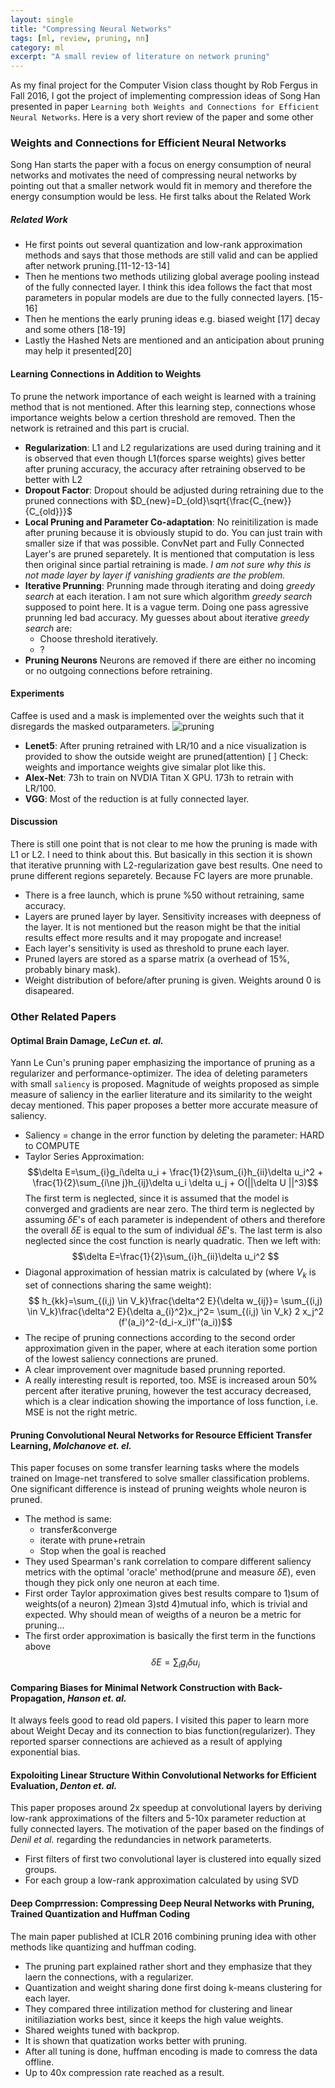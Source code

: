 ```yaml
---
layout: single
title: "Compressing Neural Networks"
tags: [ml, review, pruning, nn]
category: ml
excerpt: "A small review of literature on network pruning"
---
```


As my final project for the Computer Vision class thought by Rob Fergus in Fall 2016, I got the project of implementing compression ideas of Song Han presented in paper `Learning both Weights and Connections for Efficient Neural Networks`. Here is a very short review of the paper and some other

### Weights and Connections for Efficient Neural Networks
Song Han starts the paper with a focus on energy consumption of neural networks and motivates the need of compressing neural networks by pointing out that a smaller network would fit in memory and therefore the energy consumption would be less. He first talks about the Related Work
##### Related Work
- He first points out several quantization and low-rank approximation methods and says that those methods are still valid and can be applied after network pruning.[11-12-13-14]
- Then he mentions two methods utilizing global average pooling instead of the fully connected layer. I think this idea follows the fact that most parameters in popular models are due to the fully connected layers. [15-16]
- Then he mentions the early pruning ideas e.g. biased weight [17] decay and some others [18-19]
- Lastly the Hashed Nets are mentioned and an anticipation about pruning may help it presented[20]

#### Learning Connections in Addition to Weights
To prune the network importance of each weight is learned with a training method that is not mentioned. After this learning step, connections whose importance weights below a certion threshold are removed. Then the network is retrained and this part is crucial. 
- __Regularization__: L1 and L2 regularizations are used during training and it is observed that even though L1(forces sparse weights) gives better after pruning accuracy, the accuracy after retraining observed to be better with L2
- __Dropout Factor__: Dropout should be adjusted during retraining due to the pruned connections with $D_{new}=D_{old}\sqrt{\frac{C_{new}}{C_{old}}}$
- __Local Pruning and Parameter Co-adaptation__: No reinitilization is made after pruning because it is obviously stupid to do. You can just train with smaller size if that was possible. ConvNet part and Fully Connected Layer's are pruned separetely. It is mentioned that computation is less then original since partial retraining is made. _I am not sure why this is not made layer by layer if vanishing gradients are the problem._
- __Iterative Prunning__: Prunning made through iterating and doing _greedy search_ at each iteration. I am not sure which algorithm _greedy search_ supposed to point here. It is a vague term. Doing one pass agressive prunning led bad accuracy. 
  My guesses about about iterative _greedy search_ are:
  - Choose threshold iteratively. 
  - ?
- __Pruning Neurons__ Neurons are removed if there are either no incoming or no outgoing connections before retraining.

#### Experiments
Caffee is used and a mask is implemented over the weights such that it disregards the masked outparameters.
![pruning](pruning.jpg)
- __Lenet5__: After pruning retrained with LR/10 and a nice visualization is provided to show the outside weight are pruned(attention) 
  [ ] Check: weights and importance weights give simalar plot like this.
- __Alex-Net__: 73h to train on NVDIA Titan X GPU. 173h to retrain with LR/100.
- __VGG__: Most of the reduction is at fully connected layer.

#### Discussion
There is still one point that is not clear to me how the pruning is made with L1 or L2. I need to think about this. But basically in this section it is shown that iterative prunning with L2-regularization gave best results. One need to prune different regions separetely. Because FC layers are more prunable. 
- There is a free launch, which is prune %50 without retraining, same accuracy.
- Layers are pruned layer by layer. Sensitivity increases with deepness of the layer. It is not mentioned but the reason might be that the initial results effect more results and it may propogate and increase! 
- Each layer's sensitivity is used as threshold to prune each layer.
- Pruned layers are stored as a sparse matrix (a overhead of 15%, probably binary mask).
- Weight distribution of before/after pruning is given. Weights around 0 is disapeared. 

### Other Related Papers
#### Optimal Brain Damage, *LeCun et. al.*
Yann Le Cun's pruning paper emphasizing the importance of pruning as a regularizer and performance-optimizer. The idea of deleting parameters with small `saliency` is proposed. Magnitude of weights proposed as simple measure of saliency in the earlier literature and its similarity to the weight decay mentioned. This paper proposes a better more accurate measure of saliency. 

- Saliency = change in the error function by deleting the parameter: HARD to COMPUTE
- Taylor Series Approximation: 
$$\delta E=\sum_{i}g_i\delta u_i + \frac{1}{2}\sum_{i}h_{ii}\delta u_i^2 + \frac{1}{2}\sum_{i\ne j}h_{ij}\delta u_i \delta u_j + O(||\delta U ||^3)$$
The first term is neglected, since it is assumed that the model is converged and gradients are near zero. The third term is neglected by assuming $\delta E$'s of each parameter is independent of others and therefore the overall $\delta E$ is equal to the sum of individual $\delta E$'s. The last term is also neglected since the cost function is nearly quadratic. Then we left with:
$$\delta E=\frac{1}{2}\sum_{i}h_{ii}\delta u_i^2 $$
- Diagonal approximation of hessian matrix is calculated by (where $V_k$ is set of connections sharing the same weight):
$$ h_{kk}=\sum_{(i,j) \in V_k}\frac{\delta^2 E}{\delta w_{ij}}=
\sum_{(i,j) \in V_k}\frac{\delta^2 E}{\delta a_{i}^2}x_j^2=
\sum_{(i,j) \in V_k} 2 x_j^2 (f'(a_i)^2-(d_i-x_i)f''(a_i))$$
- The recipe of pruning connections according to the second order approximation given in the paper, where at each iteration some portion of the lowest saliency connections are pruned.
- A clear improvement over magnitude based prunning reported.
- A really interesting result is reported, too. MSE is increased aroun 50% percent after iterative pruning, however the test accuracy decreased, which is a clear indication showing the importance of loss function, i.e. MSE is not the right metric.

#### Pruning Convolutional Neural Networks for Resource Efficient Transfer Learning, *Molchanove et. el.*
This paper focuses on some transfer learning tasks where the models trained on Image-net transfered to solve smaller classification problems. One significant difference is instead of pruning weights whole neuron is pruned.
- The method is same: 
    - transfer&converge
    - iterate with prune+retrain
    - Stop when the goal is reached
- They used Spearman's rank correlation to compare different saliency metrics with the optimal 'oracle' method(prune and measure $\delta E$), even though they pick only one neuron at each time.
- First order Taylor approximation gives best results compare to 1)sum of weights(of a neuron) 2)mean 3)std 4)mutual info, which is trivial and expected. Why should mean of weigths of a neuron be a metric for pruning... 
- The first order approximation is basically the first term in the functions above 
$$\delta E=\sum_{i}g_i\delta u_i$$

#### Comparing Biases for Minimal Network Construction with Back-Propagation, *Hanson et. al.*
It always feels good to read old papers. I visited this paper to learn more about Weight Decay and its connection to bias function(regularizer). They reported sparser connections are achieved as a result of applying exponential bias. 

#### Expoloiting Linear Structure Within Convolutional Networks for Efficient Evaluation, *Denton et. al.*
This paper proposes around 2x speedup at convolutional layers by deriving low-rank approximations of the filters and 5-10x parameter reduction at fully connected layers. The motivation of the paper based on the findings of *Denil et al.* regarding the redundancies in network parameterts.
- First filters of first two convolutional layer is clustered into equally sized groups.
- For each group a low-rank approximation calculated by using SVD 

#### Deep Comprression: Compressing Deep Neural Networks with Pruning, Trained Quantization and Huffman Coding
The main paper published at ICLR 2016 combining pruning idea with other methods like quantizing and huffman coding.
- The pruning part explained rather short and they emphasize that they laern the connections, with a regularizer. 
- Quantization and weight sharing done first doing k-means clustering for each layer.
- They compared three intilization method for clustering and linear initiliaziation works best, since it keeps the high value weights.
- Shared weights tuned with backprop.
- It is shown that quatization works better with pruning.
- After all tuning is done, huffman encoding is made to comress the data offline.
- Up to 40x compression rate reached as a result. 
